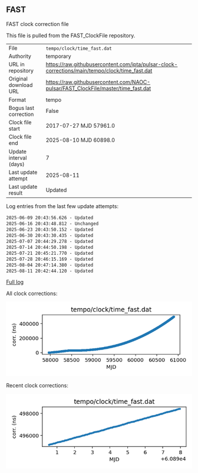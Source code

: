 
## FAST

FAST clock correction file

This file is pulled from the FAST_ClockFile repository.

|     |     |
|:--- |:--- |
| File | `tempo/clock/time_fast.dat` |
| Authority | temporary |
| URL in repository | <https://raw.githubusercontent.com/ipta/pulsar-clock-corrections/main/tempo/clock/time_fast.dat> |
| Original download URL | <https://raw.githubusercontent.com/NAOC-pulsar/FAST_ClockFile/master/time_fast.dat> |
| Format | tempo |
| Bogus last correction | False |
| Clock file start | 2017-07-27 MJD 57961.0 |
| Clock file end | 2025-08-10 MJD 60898.0 |
| Update interval (days) | 7 |
| Last update attempt | 2025-08-11 |
| Last update result | Updated |

Log entries from the last few update attempts:
```
2025-06-09 20:43:56.626 - Updated
2025-06-16 20:43:48.812 - Unchanged
2025-06-23 20:43:50.152 - Updated
2025-06-30 20:43:30.435 - Updated
2025-07-07 20:44:29.278 - Updated
2025-07-14 20:44:50.198 - Updated
2025-07-21 20:45:21.770 - Updated
2025-07-28 20:46:15.169 - Updated
2025-08-04 20:47:14.380 - Updated
2025-08-11 20:42:44.120 - Updated
```
[Full log](https://raw.githubusercontent.com/ipta/pulsar-clock-corrections/main/log/tempo/clock/time_fast.dat.log)


All clock corrections:

![plot of all clock corrections](time_fast.dat.png "All corrections")

Recent clock corrections:

![plot of recent clock corrections](time_fast.dat.short.png "Recent corrections")

